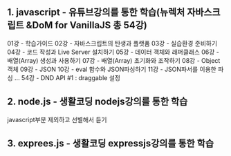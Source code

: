 ## 1. javascript - 유튜브강의를 통한 학습(뉴렉처 자바스크립트 &DoM for VanillaJS **총 54강**)

01강 - 학습가이드
02강 - 자바스크립트의 탄생과 플랫폼
03강 - 실습환경 준비하기
04강 - 코드 작성과 Live Server 설치하기
05강 - 데이터 객체와 래퍼클래스
06강 - 배열(Array) 생성과 사용하기
07강 - 배열(Array) 초기화와 조작하기
08강 - Object 객체
09강 - JSON
10강 - eval 함수와 JSON파싱하기
11강 - JSON파서를 이용한 파싱
...
54강 - DND API #1 : draggable 설정



## 2. node.js - 생활코딩 nodejs강의를 통한 학습 

javascript부분 제외하고 선별해서 듣기


## 3. exprees.js - 생활코딩 expressjs강의를 통한 학습
